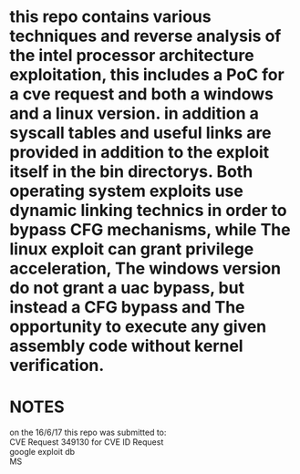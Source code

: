 # this repo contains various techniques and reverse analysis of the intel processor architecture exploitation, this includes a PoC for a cve request and both a windows and a linux version. in addition a syscall tables and useful links are provided in addition to the exploit itself in the bin directorys. Both operating system exploits use dynamic linking technics in order to bypass CFG mechanisms, while The linux exploit can grant privilege acceleration, The windows version do not grant a uac bypass, but instead a CFG bypass and The opportunity to execute any given assembly code without kernel verification.

# NOTES
  on the 16/6/17 this repo was submitted to:<br>
  CVE Request 349130 for CVE ID Request<br>
  google exploit db<br>
  MS<br>
